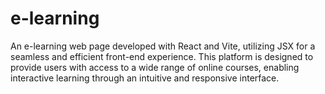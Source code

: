 
# e-learning
An e-learning web page developed with React and Vite, utilizing JSX for a seamless and efficient front-end experience. This platform is designed to provide users with access to a wide range of online courses, enabling interactive learning through an intuitive and responsive interface.
